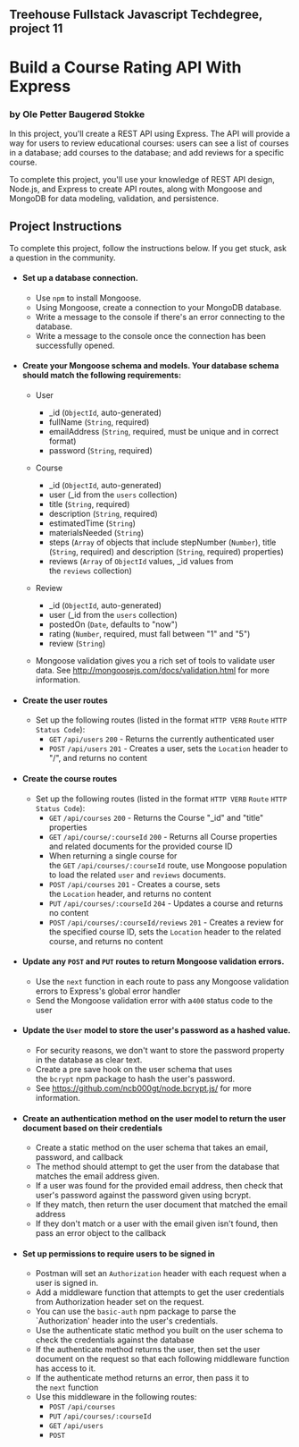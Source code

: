 ## Treehouse Fullstack Javascript Techdegree, project 11
# Build a Course Rating API With Express
### by Ole Petter Baugerød Stokke

In this project, you'll create a REST API using Express. The API will provide a way for users to review educational courses: users can see a list of courses in a database; add courses to the database; and add reviews for a specific course.

To complete this project, you'll use your knowledge of REST API design, Node.js, and Express to create API routes, along with Mongoose and MongoDB for data modeling, validation, and persistence.

Project Instructions
--------------------

To complete this project, follow the instructions below. If you get stuck, ask a question in the community.

-   #### Set up a database connection.

    -   Use `npm` to install Mongoose.
    -   Using Mongoose, create a connection to your MongoDB database.
    -   Write a message to the console if there's an error connecting to the database.
    -   Write a message to the console once the connection has been successfully opened.

-   #### Create your Mongoose schema and models. Your database schema should match the following requirements:

    -   User
        -   _id (`ObjectId`, auto-generated)
        -   fullName (`String`, required)
        -   emailAddress (`String`, required, must be unique and in correct format)
        -   password (`String`, required)

    -   Course
        -   _id (`ObjectId`, auto-generated)
        -   user (_id from the `users` collection)
        -   title (`String`, required)
        -   description (`String`, required)
        -   estimatedTime (`String`)
        -   materialsNeeded (`String`)
        -   steps (`Array` of objects that include stepNumber (`Number`), title (`String`, required) and description (`String`, required) properties)
        -   reviews (`Array` of `ObjectId` values, _id values from the `reviews` collection)
    -   Review
        -   _id (`ObjectId`, auto-generated)
        -   user (_id from the `users` collection)
        -   postedOn (`Date`, defaults to "now")
        -   rating (`Number`, required, must fall between "1" and "5")
        -   review (`String`)
    -   Mongoose validation gives you a rich set of tools to validate user data. See <http://mongoosejs.com/docs/validation.html> for more information.

-   #### Create the user routes

    -   Set up the following routes (listed in the format `HTTP VERB` `Route` `HTTP Status Code`):
        -   `GET` `/api/users` `200` - Returns the currently authenticated user
        -   `POST` `/api/users` `201` - Creates a user, sets the `Location` header to "/", and returns no content

-   #### Create the course routes

    -   Set up the following routes (listed in the format `HTTP VERB` `Route` `HTTP Status Code`):
        -   `GET` `/api/courses` `200` - Returns the Course "_id" and "title" properties
        -   `GET` `/api/course/:courseId` `200` - Returns all Course properties and related documents for the provided course ID
        -   When returning a single course for the `GET` `/api/courses/:courseId` route, use Mongoose population to load the related `user` and `reviews` documents.
        -   `POST` `/api/courses` `201` - Creates a course, sets the `Location` header, and returns no content
        -   `PUT` `/api/courses/:courseId` `204` - Updates a course and returns no content
        -   `POST` `/api/courses/:courseId/reviews` `201` - Creates a review for the specified course ID, sets the `Location` header to the related course, and returns no content

-   #### Update any `POST` and `PUT` routes to return Mongoose validation errors.

    -   Use the `next` function in each route to pass any Mongoose validation errors to Express's global error handler
    -   Send the Mongoose validation error with a`400` status code to the user

-   #### Update the `User` model to store the user's password as a hashed value.

    -   For security reasons, we don't want to store the password property in the database as clear text.
    -   Create a pre save hook on the user schema that uses the `bcrypt` npm package to hash the user's password.
    -   See <https://github.com/ncb000gt/node.bcrypt.js/> for more information.

-   #### Create an authentication method on the user model to return the user document based on their credentials

    -   Create a static method on the user schema that takes an email, password, and callback
    -   The method should attempt to get the user from the database that matches the email address given.
    -   If a user was found for the provided email address, then check that user's password against the password given using bcrypt.
    -   If they match, then return the user document that matched the email address
    -   If they don't match or a user with the email given isn't found, then pass an error object to the callback

-   #### Set up permissions to require users to be signed in

    -   Postman will set an `Authorization` header with each request when a user is signed in.
    -   Add a middleware function that attempts to get the user credentials from Authorization header set on the request.
    -   You can use the `basic-auth` npm package to parse the `Authorization' header into the user's credentials.
    -   Use the authenticate static method you built on the user schema to check the credentials against the database
    -   If the authenticate method returns the user, then set the user document on the request so that each following middleware function has access to it.
    -   If the authenticate method returns an error, then pass it to the `next` function
    -   Use this middleware in the following routes:
        -   `POST` `/api/courses`
        -   `PUT` `/api/courses/:courseId`
        -   `GET` `/api/users`
        -   `POST`